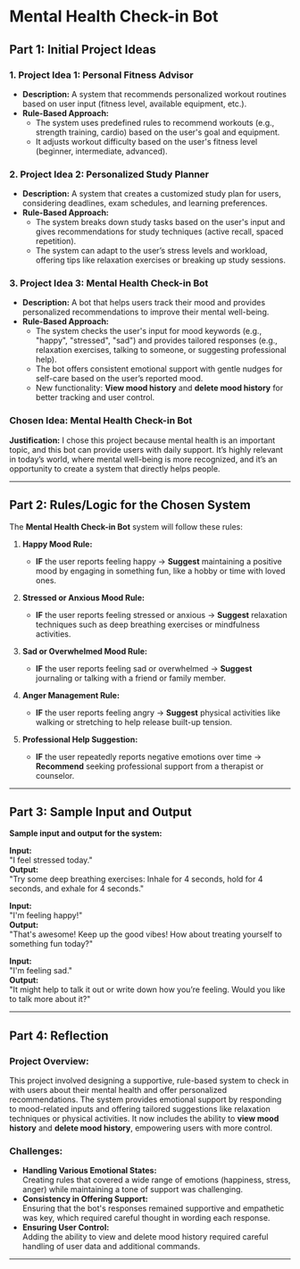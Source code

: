 # Mental Health Check-in Bot

## Part 1: Initial Project Ideas

### 1. Project Idea 1: Personal Fitness Advisor
- **Description:** A system that recommends personalized workout routines based on user input (fitness level, available equipment, etc.).
- **Rule-Based Approach:**  
  - The system uses predefined rules to recommend workouts (e.g., strength training, cardio) based on the user's goal and equipment.
  - It adjusts workout difficulty based on the user's fitness level (beginner, intermediate, advanced).

### 2. Project Idea 2: Personalized Study Planner
- **Description:** A system that creates a customized study plan for users, considering deadlines, exam schedules, and learning preferences.
- **Rule-Based Approach:**  
  - The system breaks down study tasks based on the user's input and gives recommendations for study techniques (active recall, spaced repetition).
  - The system can adapt to the user’s stress levels and workload, offering tips like relaxation exercises or breaking up study sessions.

### 3. Project Idea 3: Mental Health Check-in Bot
- **Description:** A bot that helps users track their mood and provides personalized recommendations to improve their mental well-being.
- **Rule-Based Approach:**  
  - The system checks the user's input for mood keywords (e.g., "happy", "stressed", "sad") and provides tailored responses (e.g., relaxation exercises, talking to someone, or suggesting professional help).
  - The bot offers consistent emotional support with gentle nudges for self-care based on the user’s reported mood.
  - New functionality: **View mood history** and **delete mood history** for better tracking and user control.

### **Chosen Idea:** Mental Health Check-in Bot  
**Justification:** I chose this project because mental health is an important topic, and this bot can provide users with daily support. It’s highly relevant in today’s world, where mental well-being is more recognized, and it’s an opportunity to create a system that directly helps people.

---

## Part 2: Rules/Logic for the Chosen System

The **Mental Health Check-in Bot** system will follow these rules:

1. **Happy Mood Rule:**  
   - **IF** the user reports feeling happy → **Suggest** maintaining a positive mood by engaging in something fun, like a hobby or time with loved ones.

2. **Stressed or Anxious Mood Rule:**  
   - **IF** the user reports feeling stressed or anxious → **Suggest** relaxation techniques such as deep breathing exercises or mindfulness activities.

3. **Sad or Overwhelmed Mood Rule:**  
   - **IF** the user reports feeling sad or overwhelmed → **Suggest** journaling or talking with a friend or family member.

4. **Anger Management Rule:**  
   - **IF** the user reports feeling angry → **Suggest** physical activities like walking or stretching to help release built-up tension.

5. **Professional Help Suggestion:**  
   - **IF** the user repeatedly reports negative emotions over time → **Recommend** seeking professional support from a therapist or counselor.

---

## Part 3: Sample Input and Output

**Sample input and output for the system:**

**Input:**  
"I feel stressed today."  
**Output:**  
"Try some deep breathing exercises: Inhale for 4 seconds, hold for 4 seconds, and exhale for 4 seconds."

**Input:**  
"I'm feeling happy!"  
**Output:**  
"That's awesome! Keep up the good vibes! How about treating yourself to something fun today?"

**Input:**  
"I'm feeling sad."  
**Output:**  
"It might help to talk it out or write down how you’re feeling. Would you like to talk more about it?"

---

## Part 4: Reflection

### Project Overview:  
This project involved designing a supportive, rule-based system to check in with users about their mental health and offer personalized recommendations. The system provides emotional support by responding to mood-related inputs and offering tailored suggestions like relaxation techniques or physical activities. It now includes the ability to **view mood history** and **delete mood history**, empowering users with more control.

### Challenges:  
- **Handling Various Emotional States:**  
  Creating rules that covered a wide range of emotions (happiness, stress, anger) while maintaining a tone of support was challenging.
- **Consistency in Offering Support:**  
  Ensuring that the bot's responses remained supportive and empathetic was key, which required careful thought in wording each response.
- **Ensuring User Control:**  
  Adding the ability to view and delete mood history required careful handling of user data and additional commands.

---